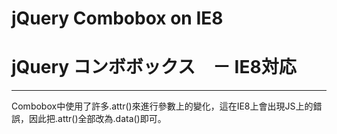 # jQuery Combobox on IE8
# jQuery コンボボックス　－ IE8対応
--------------------------
Combobox中使用了許多.attr()來進行參數上的變化，這在IE8上會出現JS上的錯誤，因此把.attr()全部改為.data()即可。
